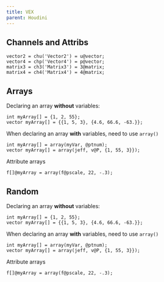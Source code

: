 ```yaml
---
title: VEX
parent: Houdini
---
```


## Channels and Attribs
```
vector2 = chu('Vector2') = u@vector;
vector4 = chp('Vector4') = p@vector;
matrix3 = ch3('Matrix3') = 3@matrix;
matrix4 = ch4('Matrix4') = 4@matrix;
```

## Arrays
Declaring an array **without** variables:
```
int myArray[] = {1, 2, 55};
vector myArray[] = {{1, 5, 3}, {4.6, 66.6, -63.}};
```
When declaring an array **with** variables, need to use ```array()```
```
int myArray[] = array(myVar, @ptnum);
vector myArray[] = array(jeff, v@P, {1, 55, 3}});
```
Attribute arrays
```
f[]@myArray = array(f@pscale, 22, -.3);
```

## Random
Declaring an array **without** variables:
```
int myArray[] = {1, 2, 55};
vector myArray[] = {{1, 5, 3}, {4.6, 66.6, -63.}};
```
When declaring an array **with** variables, need to use ```array()```
```
int myArray[] = array(myVar, @ptnum);
vector myArray[] = array(jeff, v@P, {1, 55, 3}});
```
Attribute arrays
```
f[]@myArray = array(f@pscale, 22, -.3);
```
